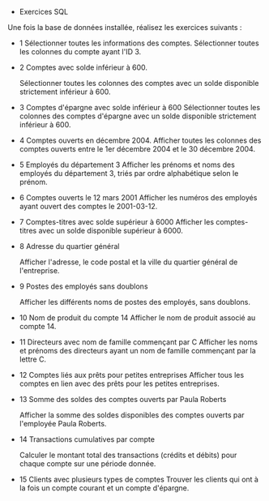 
+ Exercices SQL

Une fois la base de données installée, réalisez les exercices suivants :

- 1 Sélectionner toutes les informations des comptes.
Sélectionner toutes les colonnes du compte ayant l'ID 3.

- 2 Comptes avec solde inférieur à 600.
  
   Sélectionner toutes les colonnes des comptes avec un solde disponible strictement inférieur à 600.

- 3 Comptes d'épargne avec solde inférieur à 600
Sélectionner toutes les colonnes des comptes d'épargne avec un solde disponible strictement inférieur à 600.

- 4 Comptes ouverts en décembre 2004.
    Afficher toutes les colonnes des comptes ouverts entre le 1er décembre 2004 et le 30 décembre 2004.

+ 5 Employés du département 3
     Afficher les prénoms et noms des employés du département 3, triés par ordre alphabétique selon le prénom.

+ 6 Comptes ouverts le 12 mars 2001
    Afficher les numéros des employés ayant ouvert des comptes le 2001-03-12.

+ 7 Comptes-titres avec solde supérieur à 6000
    Afficher les comptes-titres avec un solde disponible supérieur à 6000.

- 8 Adresse du quartier général
  
    Afficher l'adresse, le code postal et la ville du quartier général de l'entreprise.

- 9 Postes des employés sans doublons
  
    Afficher les différents noms de postes des employés, sans doublons.

- 10 Nom de produit du compte 14
   Afficher le nom de produit associé au compte 14.

- 11 Directeurs avec nom de famille commençant par C
   Afficher les noms et prénoms des directeurs ayant un nom de famille commençant par la lettre C.

- 12 Comptes liés aux prêts pour petites entreprises
   Afficher tous les comptes en lien avec des prêts pour les petites entreprises.

- 13 Somme des soldes des comptes ouverts par Paula Roberts
  
   Afficher la somme des soldes disponibles des comptes ouverts par l'employée Paula Roberts.

- 14 Transactions cumulatives par compte
  
   Calculer le montant total des transactions (crédits et débits) pour chaque compte sur une période donnée.

- 15 Clients avec plusieurs types de comptes
   Trouver les clients qui ont à la fois un compte courant et un compte d'épargne.
